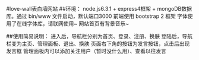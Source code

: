 ﻿#love-wall表白墙网站
##环境：
node.js6.3.1 + express4框架 + mongoDB数据库。通过 bin/www 文件启动，默认端口3000
前端使用 bootstrap 2 框架
字体使用了在线字体库，请联网使用~
网站首页有背景音乐~

##使用简易说明：
进入后，导航栏分别为首页、登录、注册、换肤
登陆后，导航栏变为主页、管理面板、退出、换肤
页面右下角的按钮为发言按钮，点击后出现发言框
管理面板内可以添加关注用户（暂时没什么用）、查看以往发言